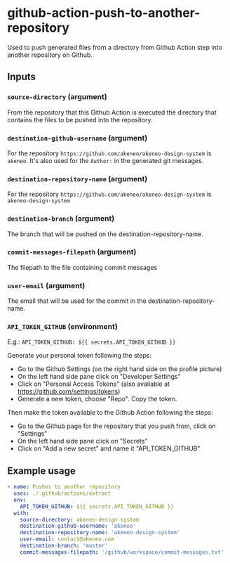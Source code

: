 # github-action-push-to-another-repository

Used to push generated files from a directory from Github Action step into another repository on Github.

## Inputs

### `source-directory` (argument)

From the repository that this Github Action is executed the directory that contains the files to be pushed into the repository.

### `destination-github-username` (argument)

For the repository `https://github.com/akeneo/akeneo-design-system` is `akeneo`. It's also used for the `Author:` in the generated git messages.

### `destination-repository-name` (argument)

For the repository `https://github.com/akeneo/akeneo-design-system` is `akeneo-design-system`

### `destination-branch` (argument)

The branch that will be pushed on the destination-repository-name.

### `commit-messages-filepath` (argument)

The filepath to the file containing commit messages

### `user-email` (argument)

The email that will be used for the commit in the destination-repository-name.

### `API_TOKEN_GITHUB` (environment)

E.g.:
`API_TOKEN_GITHUB: ${{ secrets.API_TOKEN_GITHUB }}`

Generate your personal token following the steps:

- Go to the Github Settings (on the right hand side on the profile picture)
- On the left hand side pane click on "Developer Settings"
- Click on "Personal Access Tokens" (also available at https://github.com/settings/tokens)
- Generate a new token, choose "Repo". Copy the token.

Then make the token available to the Github Action following the steps:

- Go to the Github page for the repository that you push from, click on "Settings"
- On the left hand side pane click on "Secrets"
- Click on "Add a new secret" and name it "API_TOKEN_GITHUB"

## Example usage

```yaml
- name: Pushes to another repository
  uses: ./.github/actions/extract
  env:
    API_TOKEN_GITHUB: ${{ secrets.API_TOKEN_GITHUB }}
  with:
    source-directory: akeneo-design-system
    destination-github-username: 'akeneo'
    destination-repository-name: 'akeneo-design-system'
    user-email: contact@akeneo.com
    destination-branch: 'master'
    commit-messages-filepath: '/github/workspace/commit-messages.txt'
```

